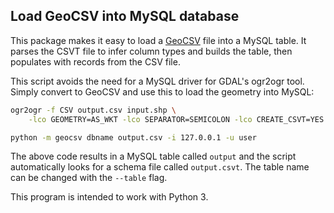 Load GeoCSV into MySQL database
-------------------------------

This package makes it easy to load a [GeoCSV][geocsv] file into a MySQL
table. It parses the CSVT file to infer column types and builds the table,
then populates with records from the CSV file.

This script avoids the need for a MySQL driver for GDAL's ogr2ogr tool.
Simply convert to GeoCSV and use this to load the geometry into MySQL:

```bash
ogr2ogr -f CSV output.csv input.shp \
    -lco GEOMETRY=AS_WKT -lco SEPARATOR=SEMICOLON -lco CREATE_CSVT=YES

python -m geocsv dbname output.csv -i 127.0.0.1 -u user
```

The above code results in a MySQL table called `output` and the script
automatically looks for a schema file called `output.csvt`. The table name
can be changed with the `--table` flag.

This program is intended to work with Python 3.


[geocsv]: https://giswiki.hsr.ch/GeoCSV
